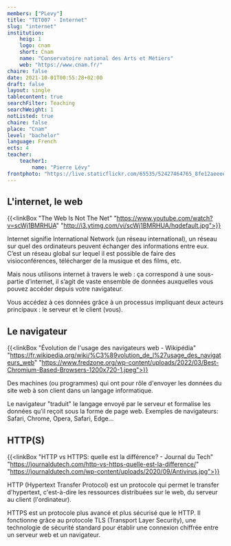 ```yaml
---
members: ["PLevy"]
title: "TET007 · Internet"
slug: "internet"
institution:
    heig: 1
    logo: cnam
    short: Cnam
    name: "Conservatoire national des Arts et Métiers"
    web: "https://www.cnam.fr/"
chaire: false
date: 2021-10-01T00:55:28+02:00
draft: false
layout: single
tablecontent: true
searchFilter: Teaching
searchWeight: 1
notListed: true
chaire: false
place: "Cnam"
level: "bachelor"
language: French
ects: 4
teacher:
    teacher1:
        name: "Pierre Lévy"
frontphoto: "https://live.staticflickr.com/65535/52427464765_8fe12aeeee_h.jpg"
---
```


## L'internet, le web

{{<linkBox "The Web Is Not The Net" "https://www.youtube.com/watch?v=scWj1BMRHUA" "http://i3.ytimg.com/vi/scWj1BMRHUA/hqdefault.jpg">}}


Internet signifie International Network (un réseau international), un réseau sur quel des ordinateurs peuvent échanger des informations entre eux. C’est un réseau global sur lequel il est possible de faire des visioconférences, télécharger de la musique et des films, etc.

Mais nous utilisons internet à travers le web : ça correspond à une sous-partie d’internet, il s’agit de vaste ensemble de données auxquelles vous pouvez accéder depuis votre navigateur.

Vous accédez à ces données grâce à un processus impliquant deux acteurs principaux : le serveur et le client (vous).

## Le navigateur

{{<linkBox "Évolution de l'usage des navigateurs web - Wikipédia" "https://fr.wikipedia.org/wiki/%C3%89volution_de_l%27usage_des_navigateurs_web" "https://www.fredzone.org/wp-content/uploads/2022/03/Best-Chromium-Based-Browsers-1200x720-1.jpeg">}}


Des machines (ou programmes) qui ont pour rôle d'envoyer les données du site web à son client dans un langage informatique.

Le navigateur "traduit" le langage envoyé par le serveur et formalise les données qu’il reçoit sous la forme de page web.
Exemples de navigateurs: Safari, Chrome, Opera, Safari, Edge...

## HTTP(S)

{{<linkBox "HTTP vs HTTPS: quelle est la différence? - Journal du Tech" "https://journaldutech.com/http-vs-https-quelle-est-la-difference/" "https://journaldutech.com/wp-content/uploads/2020/09/Antivirus.jpg">}}

HTTP (Hypertext Transfer Protocol) est un protocole qui permet le transfer d'hypertext, c'est-à-dire les ressources distribuées sur le web, du serveur au client (l'ordinateur).

HTTPS est un protocole plus avancé et plus sécurisé que le HTTP. Il fonctionne grâce au protocole TLS (Transport Layer Security), une technologie de sécurité standard pour établir une connexion chiffrée entre un serveur web et un navigateur.